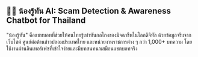 ## 👦🏻 น้องรู้ทัน AI: Scam Detection & Awareness Chatbot for Thailand

"น้องรู้ทัน" คือแชทบอทที่ช่วยให้คนไทยรู้เท่าทันกลโกงของมิจฉาชีพในโลกดิจิทัล ด้วยข้อมูลจริงจากเว็บไซต์ ศูนย์ต่อต้านข่าวปลอมประเทศไทย และหน่วยงานราชการต่าง ๆ กว่า 1,000+ บทความ โดยใช้งานผ่านอินเทอร์เฟซที่เข้าใจง่ายและมีบทสนทนาเสมือนแชตบอทจริง

